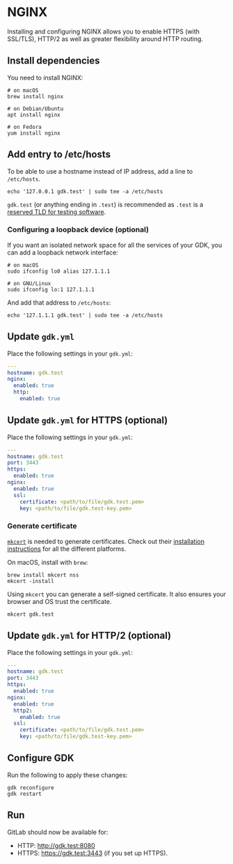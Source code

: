 # NGINX

Installing and configuring NGINX allows you to enable HTTPS (with SSL/TLS), HTTP/2 as
well as greater flexibility around HTTP routing.

## Install dependencies

You need to install NGINX:

```shell
# on macOS
brew install nginx

# on Debian/Ubuntu
apt install nginx

# on Fedora
yum install nginx
```

## Add entry to /etc/hosts

To be able to use a hostname instead of IP address, add a line to
`/etc/hosts`.

```shell
echo '127.0.0.1 gdk.test' | sudo tee -a /etc/hosts
```

`gdk.test` (or anything ending in `.test`) is recommended as `.test` is a
[reserved TLD for testing software](https://en.wikipedia.org/wiki/.test).

### Configuring a loopback device (optional)

If you want an isolated network space for all the services of your
GDK, you can add a loopback network interface:

```shell
# on macOS
sudo ifconfig lo0 alias 127.1.1.1

# on GNU/Linux
sudo ifconfig lo:1 127.1.1.1
```

And add that address to `/etc/hosts`:

```shell
echo '127.1.1.1 gdk.test' | sudo tee -a /etc/hosts
```

## Update `gdk.yml`

Place the following settings in your `gdk.yml`:

```yaml
---
hostname: gdk.test
nginx:
  enabled: true
  http:
    enabled: true
```

## Update `gdk.yml` for HTTPS (optional)

Place the following settings in your `gdk.yml`:

```yaml
---
hostname: gdk.test
port: 3443
https:
  enabled: true
nginx:
  enabled: true
  ssl:
    certificate: <path/to/file/gdk.test.pem>
    key: <path/to/file/gdk.test-key.pem>
```

### Generate certificate

[`mkcert`](https://github.com/FiloSottile/mkcert) is needed to generate certificates.
Check out their [installation instructions](https://github.com/FiloSottile/mkcert#installation)
for all the different platforms.

On macOS, install with `brew`:

```shell
brew install mkcert nss
mkcert -install
```

Using `mkcert` you can generate a self-signed certificate. It also
ensures your browser and OS trust the certificate.

```shell
mkcert gdk.test
```

## Update `gdk.yml` for HTTP/2 (optional)

Place the following settings in your `gdk.yml`:

```yaml
---
hostname: gdk.test
port: 3443
https:
  enabled: true
nginx:
  enabled: true
  http2:
    enabled: true
  ssl:
    certificate: <path/to/file/gdk.test.pem>
    key: <path/to/file/gdk.test-key.pem>
```

## Configure GDK

Run the following to apply these changes:

```shell
gdk reconfigure
gdk restart
```

## Run

GitLab should now be available for:

- HTTP: <http://gdk.test:8080>
- HTTPS: <https://gdk.test:3443> (if you set up HTTPS).
